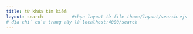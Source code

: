 ```yaml
---
title: từ khóa tìm kiếm 
layout: search           #chọn layout từ file theme/layout/search.ejs  
# địa chỉ của trang này là localhost:4000/search
---
```

